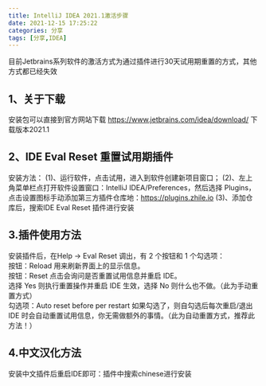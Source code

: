 ```yaml
---
title: IntelliJ IDEA 2021.1激活步骤
date: 2021-12-15 17:25:22
categories: 分享
tags: [分享,IDEA]
---
```

目前Jetbrains系列软件的激活方式为通过插件进行30天试用期重置的方式，其他方式都已经失效
## 1、关于下载
安装包可以直接到官方网站下载 https://www.jetbrains.com/idea/download/ 下载版本2021.1
<!--more-->
## 2、IDE Eval Reset 重置试用期插件
安装方法：
(1)、运行软件，点击试用，进入到软件创建新项目窗口；
(2)、左上角菜单栏点打开软件设置窗口：IntelliJ IDEA/Preferences，然后选择 Plugins，点击设置图标手动添加第三方插件仓库地：https://plugins.zhile.io 
(3)、添加仓库后，搜索IDE Eval Reset 插件进行安装
## 3.插件使用方法
安装插件后，在Help -> Eval Reset 调出，有 2 个按钮和 1 个勾选项：  
按钮：Reload 用来刷新界面上的显示信息。  
按钮：Reset 点击会询问是否重置试用信息并重启 IDE。  
选择 Yes 则执行重置操作并重启 IDE 生效，选择 No 则什么也不做。（此为手动重置方式）  
勾选项：Auto reset before per restart 如果勾选了，则自勾选后每次重启/退出 IDE 时会自动重置试用信息，你无需做额外的事情。（此为自动重置方式，推荐此方法！）
## 4.中文汉化方法
安装中文插件后重启IDE即可：插件中搜索chinese进行安装
